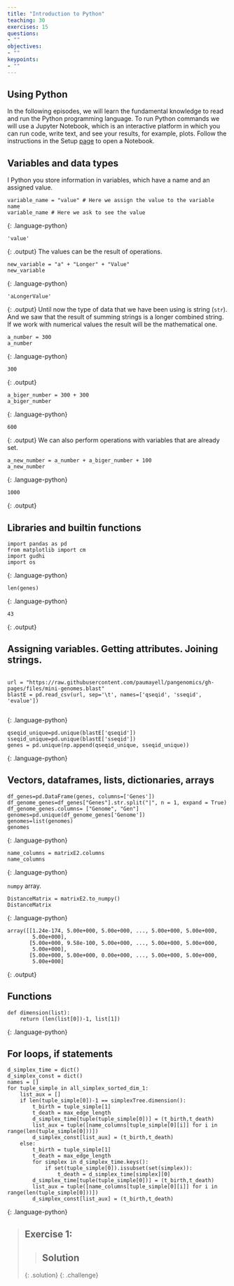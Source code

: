 ```yaml
---
title: "Introduction to Python"
teaching: 30
exercises: 15
questions:
- ""
objectives:
- ""
keypoints:
- ""
---
```

## Using Python

In the following episodes, we will learn the fundamental knowledge to read and run the Python programming language. To run Python commands we will use a Jupyter Notebook, which is an interactive platform in which you can run code, write text, and see your results, for example, plots. Follow the instructions in the Setup [page](https://czirion.github.io/pangenomics-workshop/setup.html) to open a Notebook.

## Variables and data types

I Python you store information in variables, which have a name and an assigned value.
~~~
variable_name = "value" # Here we assign the value to the variable name
variable_name # Here we ask to see the value
~~~
{: .language-python}
~~~
'value'
~~~
{: .output}
The values can be the result of operations.
~~~
new_variable = "a" + "Longer" + "Value"
new_variable
~~~
{: .language-python}
~~~
'aLongerValue'
~~~
{: .output}
Until now the type of data that we have been using is string (`str`). And we saw that the result of summing strings is a longer combined string.
If we work with numerical values the result will be the mathematical one.
~~~
a_number = 300
a_number
~~~
{: .language-python}
~~~
300
~~~
{: .output}
~~~
a_biger_number = 300 + 300
a_biger_number
~~~
{: .language-python}
~~~
600
~~~
{: .output}
We can also perform operations with variables that are already set.
~~~
a_new_number = a_number + a_biger_number + 100
a_new_number
~~~
{: .language-python}
~~~
1000
~~~
{: .output}

## Libraries and builtin functions

~~~
import pandas as pd
from matplotlib import cm
import gudhi
import os  
~~~
{: .language-python}

~~~
len(genes)
~~~
{: .language-python}
~~~
43
~~~
{: .output}

## Assigning variables. Getting attributes. Joining strings.
~~~

url = "https://raw.githubusercontent.com/paumayell/pangenomics/gh-pages/files/mini-genomes.blast"
blastE = pd.read_csv(url, sep='\t', names=['qseqid', 'sseqid', 'evalue'])
 
~~~
{: .language-python}

~~~
qseqid_unique=pd.unique(blastE['qseqid'])
sseqid_unique=pd.unique(blastE['sseqid'])
genes = pd.unique(np.append(qseqid_unique, sseqid_unique))
~~~
{: .language-python}

## Vectors, dataframes, lists, dictionaries, arrays
~~~
df_genes=pd.DataFrame(genes, columns=['Genes'])
df_genome_genes=df_genes["Genes"].str.split("|", n = 1, expand = True)
df_genome_genes.columns= ["Genome", "Gen"]
genomes=pd.unique(df_genome_genes['Genome'])
genomes=list(genomes)
genomes
~~~
{: .language-python}

~~~
name_columns = matrixE2.columns
name_columns
~~~
{: .language-python}

 `numpy` array.
~~~
DistanceMatrix = matrixE2.to_numpy()
DistanceMatrix
~~~
{: .language-python}

~~~
array([[1.24e-174, 5.00e+000, 5.00e+000, ..., 5.00e+000, 5.00e+000,
        5.00e+000],
       [5.00e+000, 9.58e-100, 5.00e+000, ..., 5.00e+000, 5.00e+000,
        5.00e+000],
       [5.00e+000, 5.00e+000, 0.00e+000, ..., 5.00e+000, 5.00e+000,
        5.00e+000]
~~~
{: .output}

## Functions

~~~
def dimension(list):
    return (len(list[0])-1, list[1])
~~~
{: .language-python}

## For loops, if statements

~~~
d_simplex_time = dict()
d_simplex_const = dict()
names = []
for tuple_simple in all_simplex_sorted_dim_1:
    list_aux = []
    if len(tuple_simple[0])-1 == simplexTree.dimension(): 
        t_birth = tuple_simple[1]
        t_death = max_edge_length
        d_simplex_time[tuple(tuple_simple[0])] = (t_birth,t_death)
        list_aux = tuple([name_columns[tuple_simple[0][i]] for i in range(len(tuple_simple[0]))])
        d_simplex_const[list_aux] = (t_birth,t_death)
    else:
        t_birth = tuple_simple[1] 
        t_death = max_edge_length
        for simplex in d_simplex_time.keys():
            if set(tuple_simple[0]).issubset(set(simplex)):
                t_death = d_simplex_time[simplex][0] 
        d_simplex_time[tuple(tuple_simple[0])] = (t_birth,t_death)
        list_aux = tuple([name_columns[tuple_simple[0][i]] for i in range(len(tuple_simple[0]))])
        d_simplex_const[list_aux] = (t_birth,t_death) 
~~~
{: .language-python}

> ## Exercise 1: 
>
>  
> > ## Solution
> >
> > 
> {: .solution}
{: .challenge}


